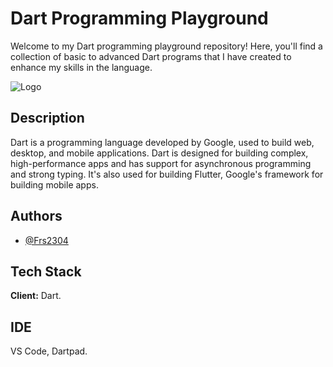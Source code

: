 # Dart Programming Playground

Welcome to my Dart programming playground repository! Here, you'll find a collection of basic to advanced Dart programs that I have created to enhance my skills in the language.

![Logo](https://th.bing.com/th/id/OIP.XI8Itf5V4Suq5vxU5Gw0OgHaFj?w=231&h=180&c=7&r=0&o=5&dpr=1.3&pid=1.7)



## Description

Dart is a programming language developed by Google, used to build web, desktop, and mobile applications.
Dart is designed for building complex, high-performance apps and has support for asynchronous programming and strong typing. It's also used for building Flutter, Google's framework for building mobile apps.


## Authors

- [@Frs2304](https://www.github.com/Frs2304)

## Tech Stack

**Client:** Dart.

## IDE

VS Code, Dartpad.
